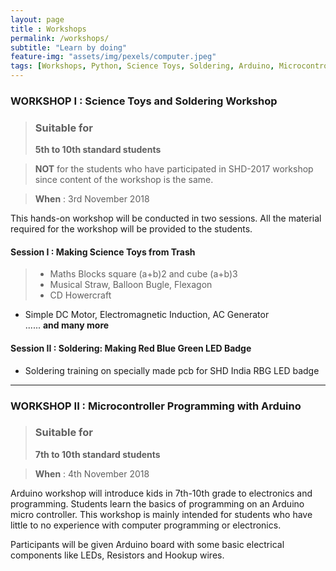 ```yaml
--- 
layout: page
title : Workshops  
permalink: /workshops/
subtitle: "Learn by doing" 
feature-img: "assets/img/pexels/computer.jpeg"
tags: [Workshops, Python, Science Toys, Soldering, Arduino, Microcontroller, Micropython, ExpEYES]
---
```

### WORKSHOP I : Science Toys and Soldering Workshop
  >### Suitable for
  >**5th to 10th standard students**
  
  > **NOT** for the students who have participated in SHD-2017 workshop since content of the workshop is the same.
  
  > **When** : 3rd November 2018
  
This hands-on workshop will be conducted in two sessions. 
All the material required for the workshop will be provided to the students.
#### Session I :  Making Science Toys from Trash

   >* Maths Blocks square (a+b)2 and cube (a+b)3 
   >* Musical Straw, Balloon Bugle, Flexagon 
   >* CD Howercraft
   * Simple DC Motor, Electromagnetic Induction, AC Generator   
   ...... **and many more**             
              
#### Session II : Soldering: Making Red Blue Green LED Badge 
   * Soldering training on specially made pcb for SHD India RBG LED badge

***

### WORKSHOP II : Microcontroller Programming with Arduino
  >### Suitable for
  >**7th to 10th standard students**
  
  > **When** : 4th November 2018
  
Arduino workshop will introduce kids in 7th-10th grade to electronics and programming. Students learn the basics of programming on an Arduino micro controller. This workshop is mainly intended for students who have little to no experience with computer programming or electronics.

Participants will be given Arduino board with some basic electrical components like LEDs, Resistors and Hookup wires.
